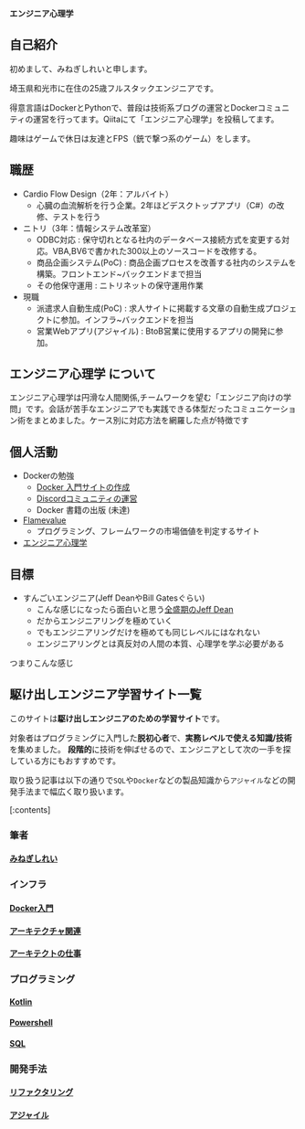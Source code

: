 


**エンジニア心理学**




## 自己紹介

初めまして、みねぎしれいと申します。

埼玉県和光市に在住の25歳フルスタックエンジニアです。

得意言語はDockerとPythonで、普段は技術系ブログの運営とDockerコミュニティの運営を行ってます。Qiitaにて「エンジニア心理学」を投稿してます。

趣味はゲームで休日は友達とFPS（銃で撃つ系のゲーム）をします。




## 職歴

- Cardio Flow Design（2年：アルバイト）
  - 心臓の血流解析を行う企業。2年ほどデスクトップアプリ（C#）の改修、テストを行う
- ニトリ（3年：情報システム改革室）
  - ODBC対応 : 保守切れとなる社内のデータベース接続方式を変更する対応。VBA,BV6で書かれた300以上のソースコードを改修する。
  - 商品企画システム(PoC) : 商品企画プロセスを改善する社内のシステムを構築。フロントエンド~バックエンドまで担当
  - その他保守運用 : ニトリネットの保守運用作業
- 現職
  - 派遣求人自動生成(PoC) : 求人サイトに掲載する文章の自動生成プロジェクトに参加。インフラ~バックエンドを担当
  - 営業Webアプリ(アジャイル) : BtoB営業に使用するアプリの開発に参加。


## エンジニア心理学 について

エンジニア心理学は円滑な人間関係,チームワークを望む「エンジニア向けの学問」です。会話が苦手なエンジニアでも実践できる体型だったコミュニケーション術をまとめました。ケース別に対応方法を網羅した点が特徴です



## 個人活動

- Dockerの勉強
  - [Docker 入門サイトの作成](https://minegishirei.hatenablog.com/entry/2023/09/02/213936)
  - [Discordコミュニティの運営](https://discord.gg/jQ9J3kPmAg)
  - Docker 書籍の出版 (未達)
- [Flamevalue](https://minegishirei.github.io/flamevalue_site/code/vue-notus/dist/tables.html)
  - プログラミング、フレームワークの市場価値を判定するサイト
- [エンジニア心理学]()


## 目標

- すんごいエンジニア(Jeff DeanやBill Gatesぐらい)
  - こんな感じになったら面白いと思う[全盛期のJeff Dean](https://qiita.com/umegaya/items/ef69461d6f4967d5c623)
  - だからエンジニアリングを極めていく
  - でもエンジニアリングだけを極めても同じレベルにはなれない
  - エンジニアリングとは真反対の人間の本質、心理学を学ぶ必要がある

つまりこんな感じ






## 駆け出しエンジニア学習サイト一覧

このサイトは**駆け出しエンジニアのための学習サイト**です。

対象者はプログラミングに入門した**脱初心者**で、**実務レベルで使える知識/技術**を集めました。
**段階的**に技術を伸ばせるので、エンジニアとして次の一手を探している方にもおすすめです。

取り扱う記事は以下の通りで`SQL`や`Docker`などの製品知識から`アジャイル`などの開発手法まで幅広く取り扱います。

[:contents]

### 筆者

#### [みねぎしれい](https://minegishirei.hatenablog.com/entry/2023/01/27/114655)



### インフラ

#### [Docker入門](https://minegishirei.hatenablog.com/entry/2023/09/02/213936)

#### [アーキテクチャ関連](https://minegishirei.hatenablog.com/entry/2023/01/27/183831)

#### [アーキテクトの仕事](https://minegishirei.hatenablog.com/entry/2023/02/07/114407)


### プログラミング

#### [Kotlin](https://minegishirei.hatenablog.com/entry/2023/02/09/101751)

#### [Powershell](ttps://minegishirei.hatenablog.com/entry/2023/02/15/162959)

#### [SQL](https://minegishirei.hatenablog.com/archive/category/SQL)


### 開発手法

#### [リファクタリング](https://minegishirei.hatenablog.com/entry/2023/02/02/165446:embed:cite)


#### [アジャイル](https://minegishirei.hatenablog.com/entry/2023/01/27/164337)




